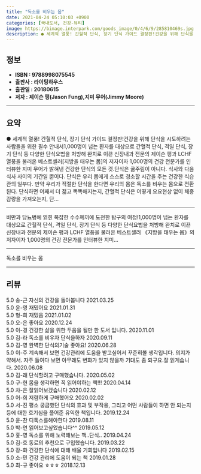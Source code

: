```yaml
---
title: "독소를 비우는 몸"
date: 2021-04-24 05:10:03 +0900
categories: [국내도서, 건강-뷰티]
image: https://bimage.interpark.com/goods_image/0/4/6/9/285810469s.jpg
description: ● 세계적 열풍! 간헐적 단식, 장기 단식 가이드 결정판!건강을 위해 단식을 시도하려는 사람들을 위한 필수 안내서1,000명이 넘는 환자를 대상으로 간헐적 단식, 격일 단식, 장기 단식 등 다양한 단식요법을 처방해 완치로 이끈 신장내과 전문의 제이슨 펑과 LCHF 열풍을 불러온 베스트
---
```


## **정보**

- **ISBN : 9788998075545**
- **출판사 : 라이팅하우스**
- **출판일 : 20180615**
- **저자 : 제이슨 펑(Jason Fung),지미 무어(Jimmy Moore)**

------



## **요약**

●  세계적 열풍! 간헐적 단식, 장기 단식 가이드 결정판!건강을 위해 단식을 시도하려는 사람들을 위한 필수 안내서1,000명이 넘는 환자를 대상으로 간헐적 단식, 격일 단식, 장기 단식 등 다양한 단식요법을 처방해 완치로 이끈 신장내과 전문의 제이슨 펑과 LCHF 열풍을 불러온 베스트셀러[지방을 태우는 몸]의 저자이자 1,000명의 건강 전문가를 인터뷰한 지미 무어가 밝혀낸 건강한 단식의 모든 것.단식은 굶주림이 아니다. 식사와 다음 식사 사이의 기간일 뿐이다. 단식은 우리 몸에게 스스로 청소할 시간을 주는 건강한 식습관의 일부다. 만약 우리가 적절한 단식을 한다면 우리의 몸은 독소를 비우는 몸으로 전환된다. 단식하면 어째서 더 젊고 똑똑해지는지, 간헐적 단식은 어떻게 요요현상 없이 체중 감량을 가져오는지, 단...

------

비만과 당뇨병에 얽힌 복잡한 수수께끼에 도전한 탐구의 여정!1,000명이 넘는 환자를 대상으로 간헐적 단식, 격일 단식, 장기 단식 등 다양한 단식요법을 처방해 완치로 이끈 신장내과 전문의 제이슨 펑과 LCHF 열풍을 불러온 베스트셀러 《지방을 태우는 몸》의 저자이자 1,000명의 건강 전문가를 인터뷰한 지미... 

------


독소를 비우는 몸 

------


## **리뷰** 

5.0 송-근 자신의 건강을 돌아봅니다 2021.03.25 <br/>5.0 윤-영 재밌어요 2021.01.31 <br/>5.0 형-희 재밌음 2021.01.02 <br/>5.0 오-은 좋아요 2020.12.24 <br/>5.0 이-경 건강한 삶을 위한 두움을 될만 한 도서 입니다.  2020.11.01 <br/>5.0 김-라 독소를 비우자 단식을하자  2020.09.11 <br/>5.0 김-영 완벽한 단식의기술 좋아요! 2020.06.28 <br/>5.0 이-주 계속해서 보면 건강관리에 도움을 받고싶어서 꾸준히볼 생각입니다.
의지가 약해서. 자주 들여다 보면 아무래도 변화가 있지 않을까 기대도 좀 되구요.잘 읽게습니다. 2020.06.08 <br/>5.0 김-래 단식할려고 구매했습니다. 2020.05.02 <br/>5.0 구-현 몸을 생각하면 꼭 읽어야하는 책!!! 2020.04.14 <br/>5.0 차-은 잘읽어보겠습니다 2020.02.12 <br/>5.0 어-희 저렴하게 구매했어오  2020.02.02 <br/>5.0 서-진 평소 궁금했던 단식의 효과 및 부작용, 그리고 어떤 사람들이 하면 안 되는지 등에 대한 호기심을 풀어준 유익한 책입니다. 2019.12.24 <br/>5.0 윤-찬 디톡스를해야한다 2019.08.11 <br/>5.0 박-연 읽어보고싶었습니다^^ 2019.05.12 <br/>5.0 홍-영 독소를 위해 노력해보는 책..단식.. 2019.04.24 <br/>5.0 김-호 동료의 추천으로 구입했습니다.  2019.03.22 <br/>5.0 장-화 건강한 단식에 대해 배울 기회입니다 2019.02.15 <br/>5.0 소-민 건강 관리에 도움이 되는 책 2019.01.28 <br/>5.0 최-규 좋아요 ㅎㅎㅎ 2018.12.13 <br/>